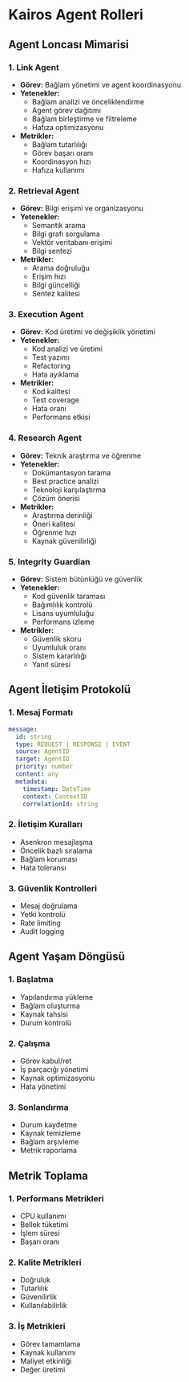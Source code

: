 # Kairos Agent Rolleri

## Agent Loncası Mimarisi

### 1. Link Agent
- **Görev:** Bağlam yönetimi ve agent koordinasyonu
- **Yetenekler:**
  - Bağlam analizi ve önceliklendirme
  - Agent görev dağıtımı
  - Bağlam birleştirme ve filtreleme
  - Hafıza optimizasyonu
- **Metrikler:**
  - Bağlam tutarlılığı
  - Görev başarı oranı
  - Koordinasyon hızı
  - Hafıza kullanımı

### 2. Retrieval Agent
- **Görev:** Bilgi erişimi ve organizasyonu
- **Yetenekler:**
  - Semantik arama
  - Bilgi grafı sorgulama
  - Vektör veritabanı erişimi
  - Bilgi sentezi
- **Metrikler:**
  - Arama doğruluğu
  - Erişim hızı
  - Bilgi güncelliği
  - Sentez kalitesi

### 3. Execution Agent
- **Görev:** Kod üretimi ve değişiklik yönetimi
- **Yetenekler:**
  - Kod analizi ve üretimi
  - Test yazımı
  - Refactoring
  - Hata ayıklama
- **Metrikler:**
  - Kod kalitesi
  - Test coverage
  - Hata oranı
  - Performans etkisi

### 4. Research Agent
- **Görev:** Teknik araştırma ve öğrenme
- **Yetenekler:**
  - Dokümantasyon tarama
  - Best practice analizi
  - Teknoloji karşılaştırma
  - Çözüm önerisi
- **Metrikler:**
  - Araştırma derinliği
  - Öneri kalitesi
  - Öğrenme hızı
  - Kaynak güvenilirliği

### 5. Integrity Guardian
- **Görev:** Sistem bütünlüğü ve güvenlik
- **Yetenekler:**
  - Kod güvenlik taraması
  - Bağımlılık kontrolü
  - Lisans uyumluluğu
  - Performans izleme
- **Metrikler:**
  - Güvenlik skoru
  - Uyumluluk oranı
  - Sistem kararlılığı
  - Yanıt süresi

## Agent İletişim Protokolü

### 1. Mesaj Formatı
```yaml
message:
  id: string
  type: REQUEST | RESPONSE | EVENT
  source: AgentID
  target: AgentID
  priority: number
  content: any
  metadata:
    timestamp: DateTime
    context: ContextID
    correlationId: string
```

### 2. İletişim Kuralları
- Asenkron mesajlaşma
- Öncelik bazlı sıralama
- Bağlam koruması
- Hata toleransı

### 3. Güvenlik Kontrolleri
- Mesaj doğrulama
- Yetki kontrolü
- Rate limiting
- Audit logging

## Agent Yaşam Döngüsü

### 1. Başlatma
- Yapılandırma yükleme
- Bağlam oluşturma
- Kaynak tahsisi
- Durum kontrolü

### 2. Çalışma
- Görev kabul/ret
- İş parçacığı yönetimi
- Kaynak optimizasyonu
- Hata yönetimi

### 3. Sonlandırma
- Durum kaydetme
- Kaynak temizleme
- Bağlam arşivleme
- Metrik raporlama

## Metrik Toplama

### 1. Performans Metrikleri
- CPU kullanımı
- Bellek tüketimi
- İşlem süresi
- Başarı oranı

### 2. Kalite Metrikleri
- Doğruluk
- Tutarlılık
- Güvenilirlik
- Kullanılabilirlik

### 3. İş Metrikleri
- Görev tamamlama
- Kaynak kullanımı
- Maliyet etkinliği
- Değer üretimi 